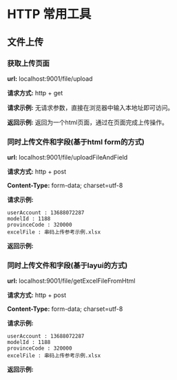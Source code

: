 # HTTP 常用工具

## 文件上传

### 获取上传页面

**url:** localhost:9001/file/upload

**请求方式:** http + get

**请求示例:** 
无请求参数，直接在浏览器中输入本地址即可访问。

**返回示例:**
返回为一个html页面，通过在页面完成上传操作。

### 同时上传文件和字段(基于html form的方式)

**url:** localhost:9001/file/uploadFileAndField

**请求方式:** http + post

**Content-Type:** form-data; charset=utf-8

**请求示例:**

```
userAccount : 13688072287
modelId : 1188
provinceCode : 320000
excelFile : 串码上传参考示例.xlsx
```

**返回示例:** 

### 同时上传文件和字段(基于layui的方式)

**url:** localhost:9001/file/getExcelFileFromHtml

**请求方式:** http + post

**Content-Type:** form-data; charset=utf-8

**请求示例:**

```
userAccount : 13688072287
modelId : 1188
provinceCode : 320000
excelFile : 串码上传参考示例.xlsx
```

**返回示例:** 


